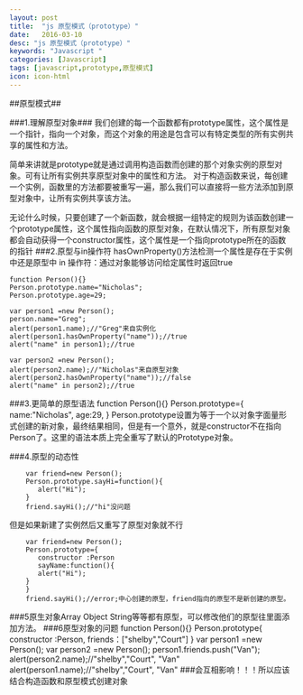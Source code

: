 ```yaml
---
layout: post
title:  "js 原型模式（prototype）"
date:   2016-03-10
desc: "js 原型模式（prototype）"
keywords: "Javascript "
categories: [Javascript]
tags: [javascript,prototype,原型模式]
icon: icon-html
---
```

##原型模式##
  
###1.理解原型对象###
   我们创建的每一个函数都有prototype属性，这个属性是一个指针，指向一个对象，而这个对象的用途是包含可以有特定类型的所有实例共享的属性和方法。

   简单来讲就是prototype就是通过调用构造函数而创建的那个对象实例的原型对象。可有让所有实例共享原型对象中的属性和方法。 对于构造函数来说，每创建一个实例，函数里的方法都要被重写一遍，那么我们可以直接将一些方法添加到原型对象中，让所有实例共享该方法。
 
   无论什么时候，只要创建了一个新函数，就会根据一组特定的规则为该函数创建一个prototype属性，这个属性指向函数的原型对象，在默认情况下，所有原型对象都会自动获得一个constructor属性，这个属性是一个指向prototype所在的函数的指针
###2.原型与in操作符
   hasOwnProperty()方法检测一个属性是存在于实例中还是原型中
   in 操作符：通过对象能够访问给定属性时返回true
   	
    function Person(){}
	Person.prototype.name="Nicholas";
	Person.prototype.age=29;

	var person1 =new Person();
	person.name="Greg";
	alert(person1.name);//"Greg"来自实例化
	alert(person1.hasOwnProperty("name"));//true
	alert("name" in person1);//true

	var person2 =new Person();
	alert(person2.name);//"Nicholas"来自原型对象
	alert(person2.hasOwnProperty("name"));//false
	alert("name" in person2);//true

###3.更简单的原型语法
    function Person(){}
    Person.prototype={
       name:"Nicholas",
       age:29,
    }
Person.prototype设置为等于一个以对象字面量形式创建的新对象，最终结果相同，但是有一个意外，就是constructor不在指向Person了。这里的语法本质上完全重写了默认的Prototype对象。

###4.原型的动态性

		var friend=new Person();
		Person.prototype.sayHi=function(){
		   alert("Hi");
		}
		friend.sayHi();//"hi"没问题
但是如果新建了实例然后又重写了原型对象就不行


        var friend=new Person();
		Person.prototype={
           constructor :Person
		   sayName:function(){
           alert("Hi");
        }
		}
		friend.sayHi();//error;中心创建的原型，friend指向的原型不是新创建的原型。
###5原生对象Array Object String等等都有原型，可以修改他们的原型往里面添加方法。
###6原型对象的问题
     function Person(){}
     Person.prototype{
          constructor :Person,
		  friends：["shelby","Court"]
		}
    var person1 =new Person();
    var person2 =new Person();
    person1.friends.push("Van");
    alert(person2.name);//"shelby","Court", "Van"
    alert(person1.name);//"shelby","Court", "Van"
###会互相影响！！！所以应该结合构造函数和原型模式创建对象
    


